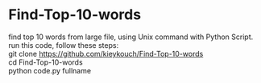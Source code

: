 # Find-Top-10-words

find top 10 words from large file, using Unix command with Python Script.
<Br>
run this code, follow these steps: <br>
git clone https://github.com/kieykouch/Find-Top-10-words
<br> cd Find-Top-10-words
<br> python code.py fullname
